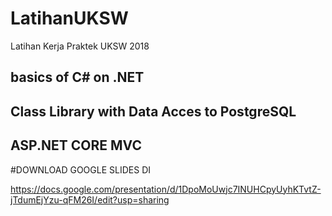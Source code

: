 # LatihanUKSW
Latihan Kerja Praktek UKSW 2018

## basics of C# on .NET
## Class Library with Data Acces to PostgreSQL
## ASP.NET CORE MVC 

#DOWNLOAD GOOGLE SLIDES DI 

https://docs.google.com/presentation/d/1DpoMoUwjc7INUHCpyUyhKTvtZ-jTdumEjYzu-qFM26I/edit?usp=sharing